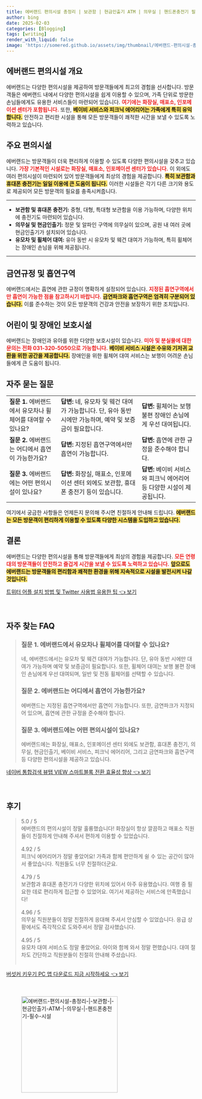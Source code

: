 ```yaml
---
title: 에버랜드 편의시설 총정리 | 보관함 | 현금인출기 ATM | 의무실 | 핸드폰충전기 필수 시설
author: bing
date: 2025-02-03
categories: [Blogging]
tags: [writing]
render_with_liquid: false
image: 'https://somered.github.io/assets/img/thumbnail/에버랜드-편의시설-총정리-|-보관함-|-현금인출기-ATM-|-의무실-|-핸드폰충전기-필수-시설.webp'
---
```



<h2 id='에버랜드_편의시설_개요'>에버랜드 편의시설 개요</h2>

<p>에버랜드는 다양한 편의시설을 제공하여 방문객들에게 최고의 경험을 선사합니다. 방문객들은 에버랜드 내에서 다양한 편의시설을 쉽게 이용할 수 있으며, 가족 단위로 방문한 손님들에게도 유용한 서비스들이 마련되어 있습니다. <b><span style="color: #ee2323;">여기에는 화장실, 매표소, 인포메이션 센터가 포함됩니다.</span></b> 또한, <b><span style="background-color: #ffe066;">베이비 서비스와 피크닉 에어리어는 가족에게 특히 유익합니다.</span></b> 안전하고 편리한 시설을 통해 모든 방문객들이 쾌적한 시간을 보낼 수 있도록 노력하고 있습니다.</p>

<h2 id='주요_편의시설'>주요 편의시설</h2>

<p>에버랜드는 방문객들이 더욱 편리하게 이용할 수 있도록 다양한 편의시설을 갖추고 있습니다. <b><span style="color: #ee2323;">가장 기본적인 시설로는 화장실, 매표소, 인포메이션 센터가 있습니다.</span></b> 이 외에도 여러 편의시설이 마련되어 있어 방문객들에게 최상의 경험을 제공합니다. <b><span style="background-color: #ffe066;">특히 보관함과 휴대폰 충전기는 일일 이용에 큰 도움이 됩니다.</span></b> 이러한 시설들은 각기 다른 크기와 용도로 제공되어 모든 방문객의 필요를 충족시켜줍니다.</p>

<hr />

<ul>
    <li><b>보관함 및 휴대폰 충전기:</b> 중형, 대형, 특대형 보관함을 이용 가능하며, 다양한 위치에 충전기도 마련되어 있습니다.</li>
    <li><b>의무실 및 현금인출기:</b> 정문 및 알파인 구역에 의무실이 있으며, 공원 내 여러 곳에 현금인출기가 설치되어 있습니다.</li>
    <li><b>유모차 및 휠체어 대여:</b> 유아 동반 시 유모차 및 웨건 대여가 가능하며, 특히 휠체어는 장애인 손님을 위해 제공됩니다.</li>
</ul>

<hr />

<h2 id='금연규정_및_흡연구역'>금연규정 및 흡연구역</h2>

<p>에버랜드에서는 흡연에 관한 규정이 명확하게 설정되어 있습니다. <b><span style="color: #ee2323;">지정된 흡연구역에서만 흡연이 가능한 점을 참고하시기 바랍니다.</span></b> <b><span style="background-color: #ffe066;">금연파크와 흡연구역은 엄격히 구분되어 있습니다.</span></b> 이를 준수하는 것이 모든 방문객의 건강과 안전을 보장하기 위한 조치입니다.</p>

<h2 id='어린이_및_장애인_보호시설'>어린이 및 장애인 보호시설</h2>

<p>에버랜드는 장애인과 유아를 위한 다양한 보호시설이 있습니다. <b><span style="color: #ee2323;">미아 및 분실물에 대한 문의는 전화 031-320-5050으로 가능합니다.</span></b> <b><span style="background-color: #ffe066;">베이비 서비스 시설은 수유와 기저귀 교환을 위한 공간을 제공합니다.</span></b> 장애인을 위한 휠체어 대여 서비스는 보행이 어려운 손님들에게 큰 도움이 됩니다.</p>

<h2 id='자주_묻는_질문'>자주 묻는 질문</h2>

<table>
    <tr>
        <td><b>질문 1.</b> 에버랜드에서 유모차나 휠체어를 대여할 수 있나요?</td>
        <td><b>답변:</b> 네, 유모차 및 웨건 대여가 가능합니다. 단, 유아 동반 시에만 가능하며, 예약 및 보증금이 필요합니다.</td>
        <td><b>답변:</b> 휠체어는 보행 불편 장애인 손님에게 우선 대여됩니다.</td>
    </tr>
    <tr>
        <td><b>질문 2.</b> 에버랜드는 어디에서 흡연이 가능한가요?</td>
        <td><b>답변:</b> 지정된 흡연구역에서만 흡연이 가능합니다.</td>
        <td><b>답변:</b> 흡연에 관한 규정을 준수해야 합니다.</td>
    </tr>
    <tr>
        <td><b>질문 3.</b> 에버랜드에는 어떤 편의시설이 있나요?</td>
        <td><b>답변:</b> 화장실, 매표소, 인포메이션 센터 외에도 보관함, 휴대폰 충전기 등이 있습니다.</td>
        <td><b>답변:</b> 베이비 서비스와 피크닉 에어리어 등 다양한 시설이 제공됩니다.</td>
    </tr>
</table>

<p>여기에서 궁금한 사항들은 언제든지 문의해 주시면 친절하게 안내해 드립니다. <b><span style="background-color: #ffe066;">에버랜드는 모든 방문객이 편리하게 이용할 수 있도록 다양한 시스템을 도입하고 있습니다.</span></b></p>

<h2 id='결론'>결론</h2>

<p>에버랜드는 다양한 편의시설을 통해 방문객들에게 최상의 경험을 제공합니다. <b><span style="color: #ee2323;">모든 연령대의 방문객들이 안전하고 즐겁게 시간을 보낼 수 있도록 노력하고 있습니다.</span></b> <b><span style="background-color: #ffe066;">앞으로도 에버랜드는 방문객들의 편리함과 쾌적한 환경을 위해 지속적으로 시설을 발전시켜 나갈 것입니다.</span></b></p>


<p><a class="click-button" title="트위터 어플 설치 방법 및 Twitter 사용법 유용한 팁" href="https://somered.github.io/posts/%ED%8A%B8%EC%9C%84%ED%84%B0-%EC%96%B4%ED%94%8C-%EC%84%A4%EC%B9%98-%EB%B0%A9%EB%B2%95-%EB%B0%8F-Twitter-%EC%82%AC%EC%9A%A9%EB%B2%95-%EC%9C%A0%EC%9A%A9%ED%95%9C-%ED%8C%81/" rel="dofollow">트위터 어플 설치 방법 및 Twitter 사용법 유용한 팁 👈 보기</a></p><br>
<h2 id='자주_찾는_FAQ'>자주 찾는 FAQ</h2>
<div itemscope="" itemtype="https://schema.org/FAQPage"> 
<blockquote> 
<div itemscope="" itemprop="mainEntity" itemtype="https://schema.org/Question"> 
<h3 itemprop="name">질문 1. 에버랜드에서 유모차나 휠체어를 대여할 수 있나요?</h3> 
<div itemscope="" itemprop="acceptedAnswer" itemtype="https://schema.org/Answer"> 
<span itemprop="text"> 
<p>네, 에버랜드에서는 유모차 및 웨건 대여가 가능합니다. 단, 유아 동반 시에만 대여가 가능하며 예약 및 보증금이 필요합니다. 또한, 휠체어 대여는 보행 불편 장애인 손님에게 우선 대여되며, 일반 및 전동 휠체어를 선택할 수 있습니다.</p> 
</span> 
</div> 
</div> 
<div itemscope="" itemprop="mainEntity" itemtype="https://schema.org/Question"> 
<h3 itemprop="name">질문 2. 에버랜드는 어디에서 흡연이 가능한가요?</h3> 
<div itemscope="" itemprop="acceptedAnswer" itemtype="https://schema.org/Answer"> 
<span itemprop="text"> 
<p>에버랜드는 지정된 흡연구역에서만 흡연이 가능합니다. 또한, 금연파크가 지정되어 있으며, 흡연에 관한 규정을 준수해야 합니다.</p> 
</span> 
</div> 
</div> 
<div itemscope="" itemprop="mainEntity" itemtype="https://schema.org/Question"> 
<h3 itemprop="name">질문 3. 에버랜드에는 어떤 편의시설이 있나요?</h3> 
<div itemscope="" itemprop="acceptedAnswer" itemtype="https://schema.org/Answer"> 
<span itemprop="text"> 
<p>에버랜드에는 화장실, 매표소, 인포메이션 센터 외에도 보관함, 휴대폰 충전기, 의무실, 현금인출기, 베이비 서비스, 피크닉 에어리어, 그리고 금연파크와 흡연구역 등 다양한 편의시설을 제공하고 있습니다.</p> 
</span> 
</div> 
</div> 
</blockquote> 
</div>
<p><a class="click-button" title="네이버 통합검색 뷰탭 VIEW 스마트블록 전환 효율성 향상" href="https://somered.github.io/posts/%EB%84%A4%EC%9D%B4%EB%B2%84-%ED%86%B5%ED%95%A9%EA%B2%80%EC%83%89-%EB%B7%B0%ED%83%AD-VIEW-%EC%8A%A4%EB%A7%88%ED%8A%B8%EB%B8%94%EB%A1%9D-%EC%A0%84%ED%99%98-%ED%9A%A8%EC%9C%A8%EC%84%B1-%ED%96%A5%EC%83%81/" rel="dofollow">네이버 통합검색 뷰탭 VIEW 스마트블록 전환 효율성 향상 👈 보기</a></p><br>
<h2 id='후기'>후기</h2>
<div itemscope itemtype="https://schema.org/Product">
  <blockquote>
  <div itemprop="review" itemscope itemtype="https://schema.org/Review">
      <div itemprop="reviewRating" itemscope itemtype="https://schema.org/Rating"> <span itemprop="ratingValue">5.0</span> / <span itemprop="bestRating">5</span> </div>
      <span itemprop="reviewBody">에버랜드의 편의시설이 정말 훌륭했습니다! 화장실이 항상 깔끔하고 매표소 직원들이 친절하게 안내해 주셔서 편하게 이용할 수 있었습니다.</span>
  </div>
  <br>
  <div itemprop="review" itemscope itemtype="https://schema.org/Review">
      <div itemprop="reviewRating" itemscope itemtype="https://schema.org/Rating"> <span itemprop="ratingValue">4.92</span> / <span itemprop="bestRating">5</span> </div>
      <span itemprop="reviewBody">피크닉 에어리어가 정말 좋았어요! 가족과 함께 편안하게 쉴 수 있는 공간이 많아서 좋았습니다. 직원들도 너무 친절하더군요.</span>
  </div>
  <br>
  <div itemprop="review" itemscope itemtype="https://schema.org/Review">
      <div itemprop="reviewRating" itemscope itemtype="https://schema.org/Rating"> <span itemprop="ratingValue">4.79</span> / <span itemprop="bestRating">5</span> </div>
      <span itemprop="reviewBody">보관함과 휴대폰 충전기가 다양한 위치에 있어서 아주 유용했습니다. 여행 중 필요한 데로 편리하게 접근할 수 있었어요. 여기서 제공하는 서비스에 만족했습니다!</span>
  </div>
  <br>
  <div itemprop="review" itemscope itemtype="https://schema.org/Review">
      <div itemprop="reviewRating" itemscope itemtype="https://schema.org/Rating"> <span itemprop="ratingValue">4.96</span> / <span itemprop="bestRating">5</span> </div>
      <span itemprop="reviewBody">의무실 직원분들이 정말 친절하게 응대해 주셔서 안심할 수 있었습니다. 응급 상황에서도 즉각적으로 도와주셔서 정말 감사했습니다.</span>
  </div>
  <br>
  <div itemprop="review" itemscope itemtype="https://schema.org/Review">
      <div itemprop="reviewRating" itemscope itemtype="https://schema.org/Rating"> <span itemprop="ratingValue">4.95</span> / <span itemprop="bestRating">5</span> </div>
      <span itemprop="reviewBody">유모차 대여 서비스도 정말 좋았어요. 아이와 함께 와서 정말 편했습니다. 대여 절차도 간단하고 직원분들이 친절히 안내해 주셨습니다.</span>
  </div>
  <br>
  </blockquote>
</div>
<p><a class="click-button" title="버섯커 키우기 PC 앱 다운로드 지금 시작하세요" href="https://somered.github.io/posts/%EB%B2%84%EC%84%AF%EC%BB%A4-%ED%82%A4%EC%9A%B0%EA%B8%B0-PC-%EC%95%B1-%EB%8B%A4%EC%9A%B4%EB%A1%9C%EB%93%9C-%EC%A7%80%EA%B8%88-%EC%8B%9C%EC%9E%91%ED%95%98%EC%84%B8%EC%9A%94/" rel="dofollow">버섯커 키우기 PC 앱 다운로드 지금 시작하세요 👈 보기</a></p><br>
<figure class="image"><img src="https://somered.github.io/assets/img/thumbnail/에버랜드-편의시설-총정리-|-보관함-|-현금인출기-ATM-|-의무실-|-핸드폰충전기-필수-시설.webp" alt="에버랜드-편의시설-총정리-|-보관함-|-현금인출기-ATM-|-의무실-|-핸드폰충전기-필수-시설" width="256" height="256"></figure>